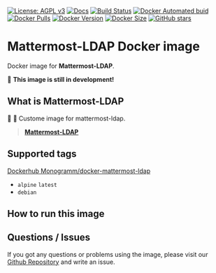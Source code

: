 <!--

Template variables to replace in ALL files:
* Mattermost-LDAP: Name of the application
* Monogramm: GitHub Owner of the original application
* mattermost-ldap: GitHub slug of the original application
* MATTERMOST-LDAP: Uppercase value of the GitHub slug
* :whale: :elephant: Custome image for mattermost-ldap.: Application description
* https://mattermost.com/: Application URL
* Mattermost: Name of the Application vendor

After replacing all variables:
* Edit `update.sh` to edit how to retrieve the application latest versions and how to generate images
* Edit `template/docker-compose_*.yml` to configure your Docker environment for CI
* Edit `template/test` content for DockerHub custom tests

-->

[![License: AGPL v3][uri_license_image]][uri_license]
[![Docs](https://img.shields.io/badge/Docs-Github%20Pages-blue)](https://Monogramm.github.io/mattermost-ldap/)
[![Build Status](https://travis-ci.org/Monogramm/docker-mattermost-ldap.svg)](https://travis-ci.org/Monogramm/docker-mattermost-ldap)
[![Docker Automated buid](https://img.shields.io/docker/cloud/build/Monogramm/docker-mattermost-ldap.svg)](https://hub.docker.com/r/Monogramm/docker-mattermost-ldap/)
[![Docker Pulls](https://img.shields.io/docker/pulls/Monogramm/docker-mattermost-ldap.svg)](https://hub.docker.com/r/Monogramm/docker-mattermost-ldap/)
[![Docker Version](https://images.microbadger.com/badges/version/Monogramm/docker-mattermost-ldap.svg)](https://microbadger.com/images/Monogramm/docker-mattermost-ldap)
[![Docker Size](https://images.microbadger.com/badges/image/Monogramm/docker-mattermost-ldap.svg)](https://microbadger.com/images/Monogramm/docker-mattermost-ldap)
[![GitHub stars](https://img.shields.io/github/stars/Monogramm/docker-mattermost-ldap?style=social)](https://github.com/Monogramm/docker-mattermost-ldap)

# **Mattermost-LDAP** Docker image

Docker image for **Mattermost-LDAP**.

:construction: **This image is still in development!**

## What is **Mattermost-LDAP**

:whale: :elephant: Custome image for mattermost-ldap.

> [**Mattermost-LDAP**](https://mattermost.com/)

## Supported tags

[Dockerhub Monogramm/docker-mattermost-ldap](https://hub.docker.com/r/Monogramm/docker-mattermost-ldap/)

-   `alpine` `latest`
-   `debian`

## How to run this image

<!--
    If based on official images, refer to official doc:

See **Mattermost-LDAP** base image documentation for details.

> [**Mattermost-LDAP** GitHub](https://github.com/Monogramm/mattermost-ldap)

> [**Mattermost-LDAP** DockerHub](https://hub.docker.com/r/Monogramm/docker-mattermost-ldap-base/)

-->

## Questions / Issues

If you got any questions or problems using the image, please visit our [Github Repository](https://github.com/Monogramm/docker-mattermost-ldap) and write an issue.


[uri_license]: http://www.gnu.org/licenses/agpl.html

[uri_license_image]: https://img.shields.io/badge/License-AGPL%20v3-blue.svg
